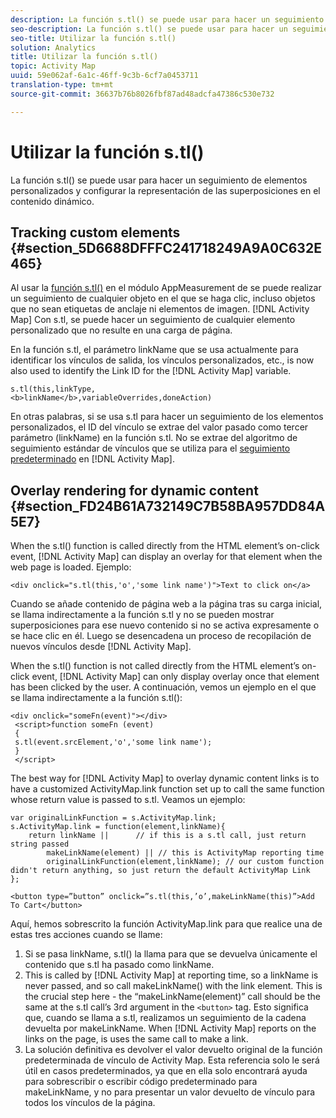 ```yaml
---
description: La función s.tl() se puede usar para hacer un seguimiento de elementos personalizados y configurar la representación de las superposiciones en el contenido dinámico.
seo-description: La función s.tl() se puede usar para hacer un seguimiento de elementos personalizados y configurar la representación de las superposiciones en el contenido dinámico.
seo-title: Utilizar la función s.tl()
solution: Analytics
title: Utilizar la función s.tl()
topic: Activity Map
uuid: 59e062af-6a1c-46ff-9c3b-6cf7a0453711
translation-type: tm+mt
source-git-commit: 36637b76b8026fbf87ad48adcfa47386c530e732

---
```



# Utilizar la función s.tl()

La función s.tl() se puede usar para hacer un seguimiento de elementos personalizados y configurar la representación de las superposiciones en el contenido dinámico.

## Tracking custom elements {#section_5D6688DFFFC241718249A9A0C632E465}

Al usar la [función s.tl()](https://marketing.adobe.com/resources/help/en_US/sc/implement/function_tl.html) en el módulo AppMeasurement de se puede realizar un seguimiento de cualquier objeto en el que se haga clic, incluso objetos que no sean etiquetas de anclaje ni elementos de imagen. [!DNL Activity Map] Con s.tl, se puede hacer un seguimiento de cualquier elemento personalizado que no resulte en una carga de página.

En la función s.tl, el parámetro linkName que se usa actualmente para identificar los vínculos de salida, los vínculos personalizados, etc., is now also used to identify the Link ID for the [!DNL Activity Map] variable.

```
s.tl(this,linkType, 
<b>linkName</b>,variableOverrides,doneAction)
```

En otras palabras, si se usa s.tl para hacer un seguimiento de los elementos personalizados, el ID del vínculo se extrae del valor pasado como tercer parámetro (linkName) en la función s.tl. No se extrae del algoritmo de seguimiento estándar de vínculos que se utiliza para el [seguimiento predeterminado](/help/analyze/activity-map/activitymap-link-tracking/activitymap-link-tracking-methodology.md) en [!DNL Activity Map].

## Overlay rendering for dynamic content {#section_FD24B61A732149C7B58BA957DD84A5E7}

When the s.tl() function is called directly from the HTML element’s on-click event, [!DNL Activity Map] can display an overlay for that element when the web page is loaded. Ejemplo:

```
<div onclick="s.tl(this,'o','some link name')">Text to click on</a>
```

Cuando se añade contenido de página web a la página tras su carga inicial, se llama indirectamente a la función s.tl y no se pueden mostrar superposiciones para ese nuevo contenido si no se activa expresamente o se hace clic en él. Luego se desencadena un proceso de recopilación de nuevos vínculos desde [!DNL Activity Map].

When the s.tl() function is not called directly from the HTML element’s on-click event, [!DNL Activity Map] can only display overlay once that element has been clicked by the user. A continuación, vemos un ejemplo en el que se llama indirectamente a la función s.tl():

```
<div onclick="someFn(event)"></div> 
 <script>function someFn (event) 
 {    
 s.tl(event.srcElement,'o','some link name'); 
 } 
 </script>
```

The best way for [!DNL Activity Map] to overlay dynamic content links is to have a customized ActivityMap.link function set up to call the same function whose return value is passed to s.tl. Veamos un ejemplo:

```
var originalLinkFunction = s.ActivityMap.link; 
s.ActivityMap.link = function(element,linkName){ 
    return linkName ||      // if this is a s.tl call, just return string passed 
        makeLinkName(element) || // this is ActivityMap reporting time 
        originalLinkFunction(element,linkName); // our custom function didn't return anything, so just return the default ActivityMap Link 
};
```

```
<button type=”button” onclick=”s.tl(this,’o’,makeLinkName(this)”>Add To Cart</button>
```

Aquí, hemos sobrescrito la función ActivityMap.link para que realice una de estas tres acciones cuando se llame:

1. Si se pasa linkName, s.tl() la llama para que se devuelva únicamente el contenido que s.tl ha pasado como linkName.
1. This is called by [!DNL Activity Map] at reporting time, so a linkName is never passed, and so call makeLinkName() with the link element. This is the crucial step here - the “makeLinkName(element)” call should be the same at the s.tl call’s 3rd argument in the `<button>` tag. Esto significa que, cuando se llama a s.tl, realizamos un seguimiento de la cadena devuelta por makeLinkName. When [!DNL Activity Map] reports on the links on the page, is uses the same call to make a link.
1. La solución definitiva es devolver el valor devuelto original de la función predeterminada de vínculo de Activity Map. Esta referencia solo le será útil en casos predeterminados, ya que en ella solo encontrará ayuda para sobrescribir o escribir código predeterminado para makeLinkName, y no para presentar un valor devuelto de vínculo para todos los vínculos de la página.
